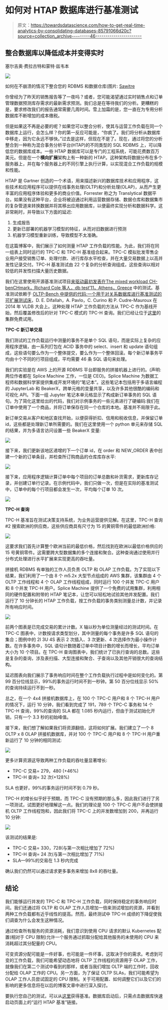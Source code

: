 # 如何对 HTAP 数据库进行基准测试

> 原文：<https://towardsdatascience.com/how-to-get-real-time-analytics-by-consolidating-databases-85791066d20c?source=collection_archive---------46----------------------->

## 整合数据库以降低成本并变得实时

塞尔吉奥·费拉古特和蒙特·兹韦本

![](img/a6fc8d372ba9f883ca3d17954e9bbf6b.png)

如何在不崩溃的情况下整合您的 RDBMS 和数据仓库(图片: [Sawitre](https://stock.adobe.com/contributor/206791252/sawitre?load_type=author&prev_url=detail)

你曾经为了昨天的销售报告等了一夜吗？或者，您可能渴望通过实时销售点和订单管理数据预测库存需求的最新需求预测。我们总是在等待我们的分析。更糟糕的是，要求修改我们的报告通常需要几周时间。雪上加霜的是，您一直在为专用分析数据库不断增加的成本缴税。

但是如果这不再是必要的呢？如果您可以整合分析，使其与运营工作负载在同一个数据库上运行，会怎么样？你的第一反应可能是，“你疯了。我们将分析从数据库中移走，因为它永远不够快。”过去是这样，但现在不是了。现在，通过将您的分析整合到一种称为混合事务分析平台(HTAP)的不同类型的 SQL RDBMS 上，可以降低您的数据库成本。一些 HTAP 数据库可以是专门的工程系统，可能花费数百万美元。但是在一个**横向扩展**架构上有一种新的 HTAP。这种架构将数据分布在多个服务器上，并在每个服务器上的不同引擎上执行计算，以实现混合工作负载的规模和性能。

HTAP 是 Gartner 创造的一个术语，用来描述新兴的数据库技术和应用程序，这些技术和应用程序可以提供在线事务处理(OLTP)和分析处理(OLAP)，从而产生更丰富的应用程序体验和更多的商业价值。Forrester 称之为 Translytical 数据平台。如果没有这种平台，企业将被迫通过利用运营数据存储、数据仓库和数据集市的复杂管道来转换数据并将其移出应用数据库，以便最终实现分析和数据科学。这非常耗时，并导致以下方面的延迟:

1.  生成报告
2.  更新已部署的机器学习模型的特征，从而对旧数据进行预测
3.  机器学习模型重新训练，导致模型不太准确。

在这篇博客中，我们展示了如何测量 HTAP 工作负载的性能。为此，我们将在同一组表上同时运行的 TPC-C 和 TPC-H 基准组合起来。TPC-C 模拟批发零售企业用户接受销售订单、处理付款、进行库存水平检查，并在大量交易数据上以高并发性记录交付。TPC-H 基准测试由 22 个复杂的分析查询组成，这些查询以相对较低的并发性扫描大量历史数据。

我们在这里使用开源基准测试项目[来驱动最初发表在](https://github.com/splicemachine/htap-benchmark/blob/master/README.md)[The mixed workload CH-benCHmark，Richard Cole 等人，db test’11，Athens，Greece](https://dl.acm.org/doi/pdf/10.1145/1988842.1988850) 中的测试。基准测试依赖于 [OLTP-Bench 中提供的代码:一个用于对关系数据库进行基准测试的可扩展测试床](http://www.vldb.org/pvldb/vol7/p277-difallah.pdf)，D. E. Difallah，A. Pavlo，C. Curino 和 P. Cudre-Mauroux 在 2014 年 VLDB 大会上。这种处理 HTAP 工作负载的方法从 TPC-C 作为基线开始，然后覆盖修改后的针对 TPC-C 模式的 TPC-H 查询。我们已经让位于[这里](https://cloud.splicemachine.io/?utm_source=medium&utm_medium=blogpost&utm_campaign=htap)的集群免费试用。

**TPC-C 新订单交易**

我们测试的工作负载运行中测量的事务不是单个 SQL 语句，而是实际上复杂的应用程序逻辑，由一系列打包在 ACID 事务中的 select、insert 和 update 语句组成，这些语句要么作为一个整体提交，要么作为一个整体回滚。每个新订单事务平均由十个不同的行项目组成，平均需要 46 条 SQL 语句来处理。

我们的实验是在 AWS 上的开源 RDBMS 平台即服务的拼接机器上进行的。(声明:两位作者都在 Splice Machine 工作，一位是 CEO)。Splice Machine 为数据工程师和数据科学家提供集成开发环境的“笔记本”。这些笔记本包括用于多语言编程的 JupyterLab 和 BeakerX，跨单元格的变量共享，以及许多其他很酷的编码和可视化 API。下面一组 Jupyter 笔记本单元格显示了构成新订单事务的 SQL 语句。为了简化这里给出的代码，我们对示例事务的一些元素进行了硬编码:我们在订单中使用了一个商品，并将订单保存在同一个仓库的本地。基准并不局限于此。

新订单交易从客户和地区查找开始，以便获得折扣、信用和税收信息，并保留订单 id，这些都是处理新订单所需要的。我们在这里使用一个 python 单元来存储 SQL 的结果，并为多语言访问设置一些 BeakerX 变量:

![](img/2aa9b389dcca7c6b4277e1057d57dda5.png)

接下来，我们更新该地区递增的下一个订单 id，在 order 和 NEW_ORDER 表中创建一个新的订单条目，并检查所订购商品的仓库库存水平:

![](img/553e365b2ec473dc6dccb37062990ec6.png)

接下来，应用程序逻辑计算订单中每个项目的订单总数和补货需求，更新库存记录，并创建订单行记录。在示例代码中，我们只做一次，但是在实际的基准测试中，订单中的每个行项目都会发生一次，平均每个订单 10 次。

![](img/f9c4d6ddb26a8fc8761358582927b4e1.png)

**TPC-H 查询**

TPC-H 基准旨在测试决策支持系统，为业务运营提供见解。在这里，TPC-H 查询#2 搜索欧洲的供应商，这些供应商具有尺寸为 15 的黄铜零件的最低欧洲价格:

![](img/0d01d7525c6c3987896b26c0bf692ab8.png)

这要求我们首先计算整个欧洲当前的最低价格，然后找到在欧洲以最低价格供应的 15 号黄铜零件。这需要跨大型数据集的多个连接和聚合。这种查询通过使用并行分布式处理进行水平扩展来实现更高的吞吐量。

拼接机 RDBMS 有单独的工作人员负责 OLTP 和 OLAP 工作负载。为了实现以下结果，我们利用了一个由 8 个 m5.2x 大型节点组成的 AWS 集群，该集群由 4 个 OLTP 工作线程和 4 个 OLAP 工作线程组成，同时运行 100 个并发 TPC-C 用户和 8 个并发 TPC-H 用户。Splice Machine 提供了一个免费的试用集群，利用相同的硬件配置和附带的 HTAP 笔记本，让您可以轻松地试验其他并发配置。我们运行了 10 分钟长的 HTAP 工作负载，按工作负载的事务类别测量总计数，并记录所有响应时间。

![](img/98f427d306a69e991cc9180fcc5da91e.png)

前两个图表是已完成交易的累计计数。X 轴以秒为单位测量经过的测试时间。在 TPC-C 图表中，计数按请求类型划分，其中测量的每个事务是许多 SQL 语句的集合；图例中的 2I 3U 4S 表示 2 次插入、3 次更新、4 次选择作为最小操作计数。在许多事务中，SQL 语句计数随着订单中项目计数的增长而增长，平均订单大小为 10 个项目。在 TPC-H 查询图表中，我们统计了已执行查询的总数。这些是复杂的查询，涉及表扫描、大型连接和聚合、子查询以及其他开销很大的查询结构。

延迟图表向我们展示了事务响应时间在整个工作负载执行过程中是如何变化的。第 99 百分位线显示，99%的事务运行时间不到一秒钟。第 50 百分位线显示 50%的查询持续运行不到一秒。

总之，在一个 4x4 拼接机数据库上，在 100 个 TPC-C 用户和 8 个 TPC-H 用户的情况下，运行 10 分钟，我们看到完成了 191，789 个 TPC-C 事务和 14 个 TPC-H 查询，99%的查询的 SLA 都在 1.085 秒内运行，但由于测试初始化开销，只有一个 3.3 秒的初始峰值。

接下来，我们想了解如果我们将资源翻倍，这将如何扩展。我们建立了一个 8 OLTP x 8 OLAP 拼接机数据库，并对 100 个 TPC-C 用户和 8 个 TPC-H 用户重新运行了 10 分钟的相同测试:

![](img/812b50f9524231c60752f0a752b77814.png)

更多计算资源这导致两种工作负载的吞吐量显著增长:

*   TPC-C 交易= 279，480 (+46%)
*   TPC-H 查询= 32 次(+128%)

SLA 也更好，99%的事务运行时间不到 0.79 秒。

TPC-H 的增长似乎好于预期，而 TPC-C 没有预期的那么多，因此我们进行了另一项测试，试图更好地理解这一点。我们的理论是 100 个 TPC-C 用户不会使拼接机 OLTP 工作线程饱和，因此我们将 TPC-C 上的并发数增加到 200，并再运行 10 分钟:

![](img/1716891142721b9b7512e7df0b2a0c0f.png)

该测试的结果是:

*   TPC-C 交易= 330，728(与第一次相比增加了 72%)
*   TPC-H 查询= 24 次(与第一次相比增加了 71%)
*   SLA—99%的交易在 1.3 秒内完成

确认我们仍然可以通过请求更多事务来增加 8x8 的吞吐量。

## 结论

我们能够运行并发的 TPC-C 和 TPC-H 工作负载，同时保持稳定的事务响应时间。我们还通过将 OLTP 和 OLAP 工作人员增加一倍来测试增加的资源，并看到两种工作负载都有近乎线性的提高。然而，最终测试中 TPC-H 成绩的下降促使我们调查为什么会发生这种情况。

通过检查所有服务的资源消耗，我们意识到使用 CPU 请求的默认 Kubernetes 配置(相对于 CPU 限制)允许一个服务通过抓取分配给其他服务的未使用的 CPU 来消耗超过其分配量的 CPU。

可变资源分配可能是一件好事，也可能是一件坏事，这取决于你的需求。考虑到可变的工作负载，我们可能希望动态地将 OLTP 工作线程的资源用于 OLAP 工作，就像我们在第二个测试中看到的那样，或者当我们增加 OLTP 端的工作时，回收分配给 OLAP 工作的 CPU。另一方面，为了保证 OLTP SLAs，我们可能希望为 OLAP 工作人员尝试固定的 CPU 限制。关于可用配置、如何调整它们以及它们的影响的更多信息将在以后的博客文章中进行深入探讨。

要执行您自己的测试，可以从[这里](https://cloud.splicemachine.io/?utm_source=medium&utm_medium=blogpost&utm_campaign=htap)获得基准。数据库启动后，只需点击数据库快速启动页面上的“运行 HTAP 基准”链接。